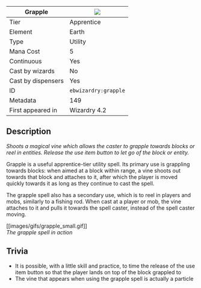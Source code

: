 | Grapple |![](https://github.com/Electroblob77/Wizardry/blob/1.12.2/src/main/resources/assets/ebwizardry/textures/spells/grapple.png)|
|---|---|
| Tier | Apprentice |
| Element | Earth |
| Type | Utility |
| Mana Cost | 5 |
| Continuous | Yes |
| Cast by wizards | No |
| Cast by dispensers | Yes |
| ID | `ebwizardry:grapple` |
| Metadata | 149 |
| First appeared in | Wizardry 4.2 |
## Description
_Shoots a magical vine which allows the caster to grapple towards blocks or reel in entities. Release the use item button to let go of the block or entity._

Grapple is a useful apprentice-tier utility spell. Its primary use is grappling towards blocks: when aimed at a block within range, a vine shoots out towards that block and attaches to it, after which the player is moved quickly towards it as long as they continue to cast the spell.

The grapple spell also has a secondary use, which is to reel in players and mobs, similarly to a fishing rod. When cast at a player or mob, the vine attaches to it and pulls it towards the spell caster, instead of the spell caster moving.

[[images/gifs/grapple_small.gif]]  
_The grapple spell in action_

## Trivia
- It is possible, with a little skill and practice, to time the release of the use item button so that the player lands on top of the block grappled to
- The vine that appears when using the grapple spell is actually a particle
